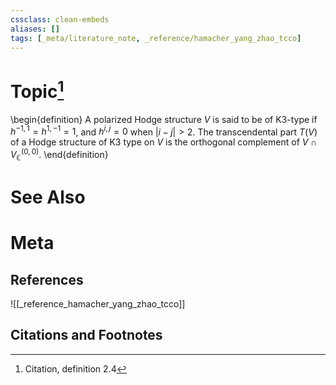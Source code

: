 ```yaml
---
cssclass: clean-embeds
aliases: []
tags: [_meta/literature_note, _reference/hamacher_yang_zhao_tcco]
---
```

# Topic[^1]
\begin{definition}
A polarized Hodge structure $V$ is said to be of K3-type if $h^{-1,1} = h^{1,-1} =1$, and $h^{i, j} = 0$ when $|i - j| > 2$. The transcendental part $T(V)$ of a Hodge structure of K3 type on $V$ is the orthogonal complement of $V \cap V_\mathbb{C}^{(0, 0)}$. 
\end{definition}

# See Also

# Meta
## References
![[_reference_hamacher_yang_zhao_tcco]]


## Citations and Footnotes
[^1]: Citation, definition 2.4